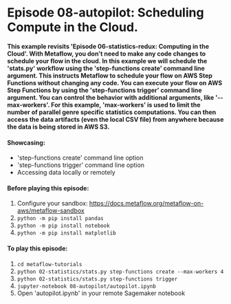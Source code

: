 # Episode 08-autopilot: Scheduling Compute in the Cloud.

**This example revisits 'Episode 06-statistics-redux: Computing in the Cloud'. 
With Metaflow, you don't need to make any code changes to schedule your flow
in the cloud. In this example we will schedule the 'stats.py' workflow
using the 'step-functions create' command line argument. This instructs 
Metaflow to schedule your flow on AWS Step Functions without changing any code. 
You can execute your flow on AWS Step Functions by using the 
'step-functions trigger' command line argument. You can control the behavior 
with additional arguments, like '--max-workers'. For this example, 'max-workers'
is used to limit the number of parallel genre  specific statistics computations.
You can then access the data artifacts (even the local CSV file) from anywhere
because the data is being stored in AWS S3.**

#### Showcasing:
- 'step-functions create' command line option
- 'step-functions trigger' command line option
- Accessing data locally or remotely

#### Before playing this episode:
1. Configure your sandbox: https://docs.metaflow.org/metaflow-on-aws/metaflow-sandbox
2. ```python -m pip install pandas```
3. ```python -m pip install notebook```
4. ```python -m pip install matplotlib```

#### To play this episode:
1. ```cd metaflow-tutorials```
2. ```python 02-statistics/stats.py step-functions create --max-workers 4```
3. ```python 02-statistics/stats.py step-functions trigger```
3. ```jupyter-notebook 08-autopilot/autopilot.ipynb```
4. Open 'autopilot.ipynb' in your remote Sagemaker notebook
